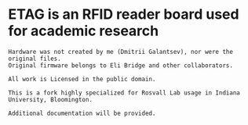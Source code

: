 # ETAG is an RFID reader board used for academic research

```
Hardware was not created by me (Dmitrii Galantsev), nor were the original files.
Original firmware belongs to Eli Bridge and other collaborators.

All work is Licensed in the public domain.

This is a fork highly specialized for Rosvall Lab usage in Indiana University, Bloomington.

Additional documentation will be provided.
```
